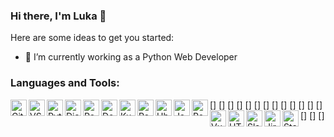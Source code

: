 ### Hi there, I'm Luka 👋

Here are some ideas to get you started:

- 🔭 I’m currently working as a Python Web Developer

### Languages and Tools:

[<img align="left" alt="Github" width="26px" src="https://img.stackshare.io/service/27/sBsvBbjY.png" />]
[<img align="left" alt="VScode" width="26px" src="https://img.stackshare.io/service/4202/Visual_Studio_Code_logo.png"/>]
[<img align="left" alt="Python" width="26px" src="https://img.stackshare.io/service/993/pUBY5pVj.png"/>]
[<img align="left" alt="Django" width="26px" src="https://img.stackshare.io/service/994/4aGjtNQv.png"/>]
[<img align="left" alt="PostgreSQL" width="26px" src="https://img.stackshare.io/service/1028/ASOhU5xJ.png"/>]
[<img align="left" alt="Docker" width="26px" src="https://img.stackshare.io/service/586/n4u37v9t_400x400.png"/>]
[<img align="left" alt="Kubernates" width="26px" src="https://img.stackshare.io/service/1885/21_d3cvM.png"/>]
[<img align="left" alt="Redis" width="26px" src="https://img.stackshare.io/service/1031/redis.png"/>]
[<img align="left" alt="Ubuntu" width="26px" src="https://img.stackshare.io/service/3511/cof_orange_hex.jpg"/>]
[<img align="left" alt="JavaScript" width="26px" src="https://img.stackshare.io/service/1209/javascript.jpeg"/>]
[<img align="left" alt="React" width="26px" src="https://img.stackshare.io/service/1020/OYIaJ1KK.png"/>]
[<img align="left" alt="VueJs" width="26px" src="https://img.stackshare.io/service/3837/paeckCWC.png"/>]
[<img align="left" alt="HTML5" width="26px" src="https://img.stackshare.io/service/2538/kEpgHiC9.png"/>]
[<img align="left" alt="Slack" width="26px" src="https://img.stackshare.io/service/675/RNiSRYOF_400x400.jpg"/>]
[<img align="left" alt="Jira" width="26px" src="https://img.stackshare.io/service/154/Qifq4jpS_400x400.jpg"/>]
[<img align="left" alt="StackOverflow" width="26px" src="https://img.stackshare.io/service/1927/so-icon.png"/>]

<br />
<br />
